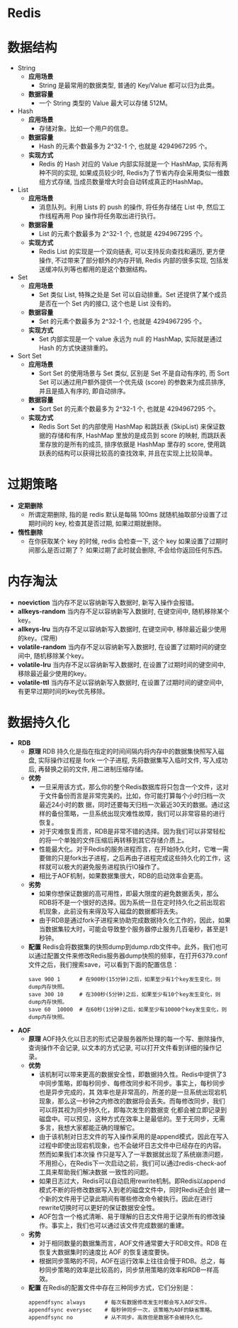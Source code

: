 # Redis

# 数据结构
- String
	- **应用场景**
		- String 是最常用的数据类型, 普通的 Key/Value 都可以归为此类。
	- **数据容量**
		- 一个 String 类型的 Value 最大可以存储 512M。
- Hash
	- **应用场景**
		- 存储对象。比如一个用户的信息。
	- **数据容量**
		- Hash 的元素个数最多为 2^32-1 个, 也就是 4294967295 个。
	- **实现方式**
		- Redis 的 Hash 对应的 Value 内部实际就是一个 HashMap, 实际有两种不同的实现, 如果成员较少时, Redis为了节省内存会采用类似一维数组方式存储, 当成员数量增大时会自动转成真正的HashMap。
- List
	- **应用场景**
		- 消息队列。利用 Lists 的 push 的操作, 将任务存储在 List 中, 然后工作线程再用 Pop 操作将任务取出进行执行。
	- **数据容量**
		- List 的元素个数最多为 2^32-1 个, 也就是 4294967295 个。
	- **实现方式**
		- Redis List 的实现是一个双向链表, 可以支持反向查找和遍历, 更方便操作, 不过带来了部分额外的内存开销, Redis 内部的很多实现, 包括发送缓冲队列等也都用的是这个数据结构。
- Set
	- **应用场景**
		- Set 类似 List, 特殊之处是 Set 可以自动排重。Set 还提供了某个成员是否在一个 Set 内的接口, 这个也是 List 没有的。
	- **数据容量**
		- Set 的元素个数最多为 2^32-1 个, 也就是 4294967295 个。
	- **实现方式**
		- Set 内部实现是一个 value 永远为 null 的 HashMap, 实际就是通过 Hash 的方式快速排重的。
- Sort Set
	- **应用场景**
		- Sort Set 的使用场景与 Set 类似, 区别是 Set 不是自动有序的, 而 Sort Set 可以通过用户额外提供一个优先级 (score) 的参数来为成员排序, 并且是插入有序的, 即自动排序。
	- **数据容量**
		- Sort Set 的元素个数最多为 2^32-1 个, 也就是 4294967295 个。
	- **实现方式**
		- Redis Sort Set 的内部使用 HashMap 和跳跃表 (SkipList) 来保证数据的存储和有序, HashMap 里放的是成员到 score 的映射, 而跳跃表里存放的是所有的成员, 排序依据是 HashMap 里存的 score, 使用跳跃表的结构可以获得比较高的查找效率, 并且在实现上比较简单。

# 过期策略
- **定期删除**
	- 所谓定期删除, 指的是 redis 默认是每隔 100ms 就随机抽取部分设置了过期时间的 key, 检查其是否过期, 如果过期就删除。
- **惰性删除**
	- 在你获取某个 key 的时候, redis 会检查一下, 这个 key 如果设置了过期时间那么是否过期了？ 如果过期了此时就会删除, 不会给你返回任何东西。

# 内存淘汰
- **noeviction**       当内存不足以容纳新写入数据时, 新写入操作会报错。
- **allkeys-random**   当内存不足以容纳新写入数据时, 在键空间中, 随机移除某个key。
- **allkeys-lru**      当内存不足以容纳新写入数据时, 在键空间中, 移除最近最少使用的key。(常用)
- **volatile-random**  当内存不足以容纳新写入数据时, 在设置了过期时间的键空间中, 随机移除某个key。
- **volatile-lru**     当内存不足以容纳新写入数据时, 在设置了过期时间的键空间中, 移除最近最少使用的key。
- **volatile-ttl**     当内存不足以容纳新写入数据时, 在设置了过期时间的键空间中, 有更早过期时间的key优先移除。

# 数据持久化
- **RDB**
	- **原理** RDB 持久化是指在指定的时间间隔内将内存中的数据集快照写入磁盘, 实际操作过程是 fork 一个子进程, 先将数据集写入临时文件, 写入成功后, 再替换之前的文件, 用二进制压缩存储。
	- **优势**
		- 一旦采用该方式，那么你的整个Redis数据库将只包含一个文件，这对于文件备份而言是非常完美的。比如，你可能打算每个小时归档一次最近24小时的数 据，同时还要每天归档一次最近30天的数据。通过这样的备份策略，一旦系统出现灾难性故障，我们可以非常容易的进行恢复。
		- 对于灾难恢复而言，RDB是非常不错的选择。因为我们可以非常轻松的将一个单独的文件压缩后再转移到其它存储介质上。
		- 性能最大化。对于Redis的服务进程而言，在开始持久化时，它唯一需要做的只是fork出子进程，之后再由子进程完成这些持久化的工作，这样就可以极大的避免服务进程执行IO操作了。
		- 相比于AOF机制，如果数据集很大，RDB的启动效率会更高。
	- **劣势**
		- 如果你想保证数据的高可用性，即最大限度的避免数据丢失，那么RDB将不是一个很好的选择。因为系统一旦在定时持久化之前出现宕机现象，此前没有来得及写入磁盘的数据都将丢失。
		- 由于RDB是通过fork子进程来协助完成数据持久化工作的，因此，如果当数据集较大时，可能会导致整个服务器停止服务几百毫秒，甚至是1秒钟。
	- **配置**
		Redis会将数据集的快照dump到dump.rdb文件中。此外，我们也可以通过配置文件来修改Redis服务器dump快照的频率，在打开6379.conf文件之后，我们搜索save，可以看到下面的配置信息：
        ```
        save 900 1      # 在900秒(15分钟)之后，如果至少有1个key发生变化，则dump内存快照。
        save 300 10     # 在300秒(5分钟)之后，如果至少有10个key发生变化，则dump内存快照。
        save 60  10000  # 在60秒(1分钟)之后，如果至少有10000个key发生变化，则dump内存快照。
        ```
- **AOF**
	- **原理** AOF持久化以日志的形式记录服务器所处理的每一个写、删除操作, 查询操作不会记录, 以文本的方式记录, 可以打开文件看到详细的操作记录。
	- **优势**
		- 该机制可以带来更高的数据安全性，即数据持久性。Redis中提供了3中同步策略，即每秒同步、每修改同步和不同步。事实上，每秒同步也是异步完成的，其 效率也是非常高的，所差的是一旦系统出现宕机现象，那么这一秒钟之内修改的数据将会丢失。而每修改同步，我们可以将其视为同步持久化，即每次发生的数据变 化都会被立即记录到磁盘中。可以预见，这种方式在效率上是最低的。至于无同步，无需多言，我想大家都能正确的理解它。
		- 由于该机制对日志文件的写入操作采用的是append模式，因此在写入过程中即使出现宕机现象，也不会破坏日志文件中已经存在的内容。然而如果我们本次操 作只是写入了一半数据就出现了系统崩溃问题，不用担心，在Redis下一次启动之前，我们可以通过redis-check-aof工具来帮助我们解决数据 一致性的问题。
		- 如果日志过大，Redis可以自动启用rewrite机制。即Redis以append模式不断的将修改数据写入到老的磁盘文件中，同时Redis还会创 建一个新的文件用于记录此期间有哪些修改命令被执行。因此在进行rewrite切换时可以更好的保证数据安全性。
		- AOF包含一个格式清晰、易于理解的日志文件用于记录所有的修改操作。事实上，我们也可以通过该文件完成数据的重建。
	- **劣势**
		- 对于相同数量的数据集而言，AOF文件通常要大于RDB文件。RDB 在恢复大数据集时的速度比 AOF 的恢复速度要快。
		- 根据同步策略的不同，AOF在运行效率上往往会慢于RDB。总之，每秒同步策略的效率是比较高的，同步禁用策略的效率和RDB一样高效。
	- **配置**
		在Redis的配置文件中存在三种同步方式，它们分别是：
		```
		appendfsync always      # 每次有数据修改发生时都会写入AOF文件。
		appendfsync everysec    # 每秒钟同步一次，该策略为AOF的缺省策略。
		appendfsync no          # 从不同步。高效但是数据不会被持久化。
        ```